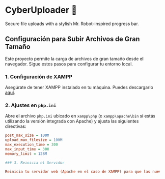 # CyberUploader 🚀

Secure file uploads with a stylish Mr. Robot-inspired progress bar.

## Configuración para Subir Archivos de Gran Tamaño

Este proyecto permite la carga de archivos de gran tamaño desde el navegador. Sigue estos pasos para configurar tu entorno local.

### 1. Configuración de XAMPP

Asegúrate de tener XAMPP instalado en tu máquina. Puedes descargarlo [aquí](https://www.apachefriends.org/index.html).

### 2. Ajustes en `php.ini`

Abre el archivo `php.ini` ubicado en `xampp\php` (o `xampp\apache\bin` si estás utilizando la versión integrada con Apache) y ajusta las siguientes directivas:

```ini
post_max_size = 100M
upload_max_filesize = 100M
max_execution_time = 300
max_input_time = 300
memory_limit = 128M

### 3. Reinicia el Servidor

Reinicia tu servidor web (Apache en el caso de XAMPP) para que las nuevas configuraciones surtan efecto.
